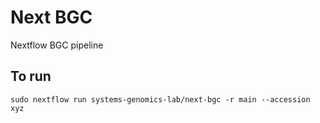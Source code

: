 # Next BGC
Nextflow BGC pipeline


## To run
```bash11
sudo nextflow run systems-genomics-lab/next-bgc -r main --accession xyz
```

